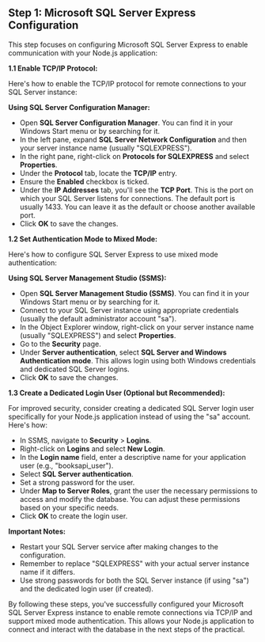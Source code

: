 ## Step 1: Microsoft SQL Server Express Configuration

This step focuses on configuring Microsoft SQL Server Express to enable communication with your Node.js application:

**1.1 Enable TCP/IP Protocol:**

Here's how to enable the TCP/IP protocol for remote connections to your SQL Server instance:

**Using SQL Server Configuration Manager:**

- Open **SQL Server Configuration Manager**. You can find it in your Windows Start menu or by searching for it.
- In the left pane, expand **SQL Server Network Configuration** and then your server instance name (usually "SQLEXPRESS").
- In the right pane, right-click on **Protocols for SQLEXPRESS** and select **Properties**.
- Under the **Protocol** tab, locate the **TCP/IP** entry.
- Ensure the **Enabled** checkbox is ticked.
- Under the **IP Addresses** tab, you'll see the **TCP Port**. This is the port on which your SQL Server listens for connections. The default port is usually 1433. You can leave it as the default or choose another available port.
- Click **OK** to save the changes.

**1.2 Set Authentication Mode to Mixed Mode:**

Here's how to configure SQL Server Express to use mixed mode authentication:

**Using SQL Server Management Studio (SSMS):**

- Open **SQL Server Management Studio (SSMS)**. You can find it in your Windows Start menu or by searching for it.
- Connect to your SQL Server instance using appropriate credentials (usually the default administrator account "sa").
- In the Object Explorer window, right-click on your server instance name (usually "SQLEXPRESS") and select **Properties**.
- Go to the **Security** page.
- Under **Server authentication**, select **SQL Server and Windows Authentication mode**. This allows login using both Windows credentials and dedicated SQL Server logins.
- Click **OK** to save the changes.

**1.3 Create a Dedicated Login User (Optional but Recommended):**

For improved security, consider creating a dedicated SQL Server login user specifically for your Node.js application instead of using the "sa" account. Here's how:

- In SSMS, navigate to **Security** > **Logins**.
- Right-click on **Logins** and select **New Login**.
- In the **Login name** field, enter a descriptive name for your application user (e.g., "booksapi_user").
- Select **SQL Server authentication**.
- Set a strong password for the user.
- Under **Map to Server Roles**, grant the user the necessary permissions to access and modify the database. You can adjust these permissions based on your specific needs.
- Click **OK** to create the login user.

**Important Notes:**

- Restart your SQL Server service after making changes to the configuration.
- Remember to replace "SQLEXPRESS" with your actual server instance name if it differs.
- Use strong passwords for both the SQL Server instance (if using "sa") and the dedicated login user (if created).

By following these steps, you've successfully configured your Microsoft SQL Server Express instance to enable remote connections via TCP/IP and support mixed mode authentication. This allows your Node.js application to connect and interact with the database in the next steps of the practical.
